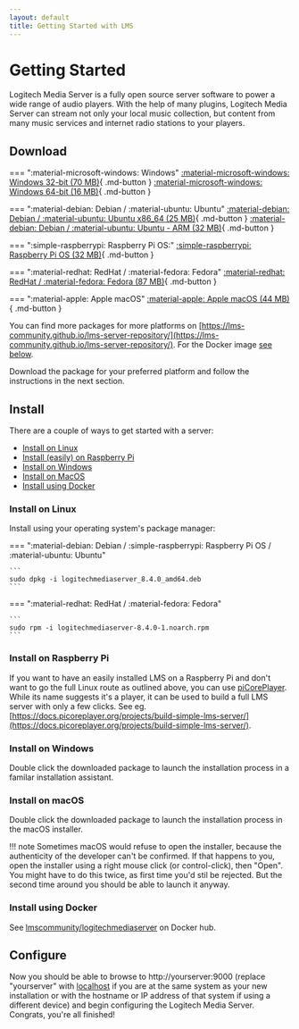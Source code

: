 ```yaml
---
layout: default
title: Getting Started with LMS
---
```


# Getting Started

Logitech Media Server is a fully open source server software to power a wide range of audio players. With the help of many plugins, Logitech Media Server can stream not only your local music collection, but content from many music services and internet radio stations to your players.

## Download

<!--
	Do not edit this below section marked with DOWNLOADS/ENDDONWLOADS! It is automatically generated from the repository files.
	Any change to the file would be overwritten next time changes from the plugin repository are embedded.
	If you'd like to apply a change, update the plugin's repository file
	(https://github.com/LMS-Community/lms-server-repository) instead.
-->
<!--DOWNLOADS-->

=== ":material-microsoft-windows: Windows"
    [:material-microsoft-windows: Windows 32-bit (70 MB)](https://downloads.slimdevices.com/LogitechMediaServer_v8.4.0/LogitechMediaServer-8.4.0.exe){ .md-button }
    [:material-microsoft-windows: Windows 64-bit (16 MB)](https://downloads.slimdevices.com/LogitechMediaServer_v8.4.0/LogitechMediaServer-8.4.0-win64.exe){ .md-button }

=== ":material-debian: Debian / :material-ubuntu: Ubuntu"
    [:material-debian: Debian / :material-ubuntu: Ubuntu x86_64 (25 MB)](https://downloads.slimdevices.com/LogitechMediaServer_v8.4.0/logitechmediaserver_8.4.0_amd64.deb){ .md-button }
    [:material-debian: Debian / :material-ubuntu: Ubuntu - ARM (32 MB)](https://downloads.slimdevices.com/LogitechMediaServer_v8.4.0/logitechmediaserver_8.4.0_arm.deb){ .md-button }

=== ":simple-raspberrypi: Raspberry Pi OS:"
    [:simple-raspberrypi: Raspberry Pi OS (32 MB)](https://downloads.slimdevices.com/LogitechMediaServer_v8.4.0/logitechmediaserver_8.4.0_arm.deb){ .md-button }

=== ":material-redhat: RedHat / :material-fedora: Fedora"
    [:material-redhat: RedHat / :material-fedora: Fedora (87 MB)](https://downloads.slimdevices.com/LogitechMediaServer_v8.4.0/logitechmediaserver-8.4.0-1.noarch.rpm){ .md-button }

=== ":material-apple: Apple macOS"
    [:material-apple: Apple macOS (44 MB)](https://downloads.slimdevices.com/LogitechMediaServer_v8.4.0/LogitechMediaServer-8.4.0.pkg){ .md-button }

<!--ENDDOWNLOADS-->

You can find more packages for more platforms on [https://lms-community.github.io/lms-server-repository/](https://lms-community.github.io/lms-server-repository/). For the Docker image [see below](#install-using-docker).

Download the package for your preferred platform and follow the instructions in the next section.

## Install

There are a couple of ways to get started with a server:

- [Install on Linux](#install-on-linux)
- [Install (easily) on Raspberry Pi](#install-on-raspberry-pi)
- [Install on Windows](#install-on-windows)
- [Install on MacOS](#install-on-macos)
- [Install using Docker](#install-using-docker)

### Install on Linux

Install using your operating system's package manager:

=== ":material-debian: Debian / :simple-raspberrypi: Raspberry Pi OS / :material-ubuntu: Ubuntu"

    ```
    sudo dpkg -i logitechmediaserver_8.4.0_amd64.deb
    ```

=== ":material-redhat: RedHat / :material-fedora: Fedora"

    ```
    sudo rpm -i logitechmediaserver-8.4.0-1.noarch.rpm
    ```

### Install on Raspberry Pi

If you want to have an easily installed LMS on a Raspberry Pi and don't want to go the full Linux route as outlined above, you can use [piCorePlayer](https://picoreplayer.org). While its name suggests it's a player, it can be used to build a full LMS server with only a few clicks. See eg. [https://docs.picoreplayer.org/projects/build-simple-lms-server/](https://docs.picoreplayer.org/projects/build-simple-lms-server/).

### Install on Windows

Double click the downloaded package to launch the installation process in a familar installation assistant.

### Install on macOS

Double click the downloaded package to launch the installation process in the macOS installer.

!!! note
    Sometimes macOS would refuse to open the installer, because the authenticity of the developer can't be confirmed. If that happens to you, open the installer using a right mouse click (or control-click), then "Open". You might have to do this twice, as first time you'd stil be rejected. But the second time around you should be able to launch it anyway.

### Install using Docker

See [lmscommunity/logitechmediaserver](https://hub.docker.com/r/lmscommunity/logitechmediaserver) on Docker hub.

## Configure

Now you should be able to browse to http://yourserver:9000 (replace "yourserver" with [localhost](http://localhost:9000) if you are at the same system as your new installation or with the hostname or IP address of that system if using a different device) and begin configuring the Logitech Media Server.
Congrats, you're all finished!
